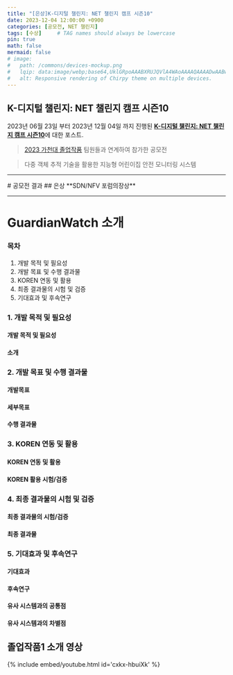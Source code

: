 ```yaml
---
title: "[은상]K-디지털 챌린지: NET 챌린지 캠프 시즌10"
date: 2023-12-04 12:00:00 +0900
categories: [공모전, NET 챌린지]
tags: [수상]     # TAG names should always be lowercase
pin: true
math: false
mermaid: false
# image:
#   path: /commons/devices-mockup.png
#   lqip: data:image/webp;base64,UklGRpoAAABXRUJQVlA4WAoAAAAQAAAADwAABwAAQUxQSDIAAAARL0AmbZurmr57yyIiqE8oiG0bejIYEQTgqiDA9vqnsUSI6H+oAERp2HZ65qP/VIAWAFZQOCBCAAAA8AEAnQEqEAAIAAVAfCWkAALp8sF8rgRgAP7o9FDvMCkMde9PK7euH5M1m6VWoDXf2FkP3BqV0ZYbO6NA/VFIAAAA
#   alt: Responsive rendering of Chirpy theme on multiple devices.
---
```


## K-디지털 챌린지: NET 챌린지 캠프 시즌10

2023년 06월 23일 부터 2023년 12월 04일 까지 진행된 [**K-디지털 챌린지: NET 챌린지 캠프 시즌10**](https://koren.kr/kor/Alram/contyView.asp?s=17&page=1)에 대한 포스트.
>[2023 가천대 졸업작품](https://github.com/sts07142/senior_project) 팀원들과 연계하여 참가한 공모전

>다중 객체 추적 기술을 활용한 지능형 어린이집 안전 모니터링 시스템

<hr>
# 공모전 결과
## 은상
**SDN/NFV 포럼의장상**
<hr>

<!-- #원본 영상1 / 가공영상1 -->
<!-- #원본 영상2 / 가공영상2 -->
<!-- #어플리케이션 시연 영상 -->

<!-- #수상 결과 a태그 -->

# GuardianWatch 소개
### 목차
1. 개발 목적 및 필요성
2. 개발 목표 및 수행 결과물
3. KOREN 연동 및 활용
4. 최종 결과물의 시험 및 검증
5. 기대효과 및 후속연구

### 1. 개발 목적 및 필요성
#### 개발 목적 및 필요성

#### 소개

### 2. 개발 목표 및 수행 결과물
#### 개발목표

#### 세부목표

#### 수행 결과물

### 3. KOREN 연동 및 활용
#### KOREN 연동 및 활용

#### KOREN 활용 시험/검증

### 4. 최종 결과물의 시험 및 검증
#### 최종 결과물의 시험/검증

#### 최종 결과물

### 5. 기대효과 및 후속연구
#### 기대효과

#### 후속연구

#### 유사 시스템과의 공통점

#### 유사 시스템과의 차별점

## 졸업작품1 소개 영상
{% include embed/youtube.html id='cxkx-hbuiXk' %}